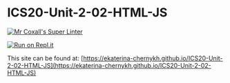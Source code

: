# ICS20-Unit-2-02-HTML-JS

[![Mr Coxall's Super Linter](https://github.com/ekaterina-chernykh/ICS20-Unit-2-02-HTML-JS/workflows/Mr%20Coxall's%20Super%20Linter/badge.svg)](https://github.com/ekaterina-chernykh/ICS20-Unit-2-02-HTML-JS/actions/)

[![Run on Repl.it](https://repl.it/badge/github/ekaterina-chernykh/ICS20-Unit-2-02-HTML-JS)](https://repl.it/github/ekaterina-chernykh/ICS20-Unit-2-02-HTML-JS)

This site can be found at: [https://ekaterina-chernykh.github.io/ICS20-Unit-2-02-HTML-JS](https://ekaterina-chernykh.github.io/ICS20-Unit-2-02-HTML-JS)
